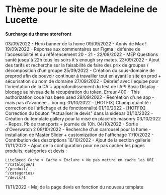 # Thème pour le site de Madeleine de Lucette
**Surcharge du theme storefront**

03/09/2022 - Hero banner de la home
09/09/2022 - Anniv de Max !
19/09/2022 - Réponse aux commentaires sur Figma ; défense de l'accessibilité et du référencement
20 - 21 - 22/09/2022 - MEP Questions santé jusqu'à 22h tous les soirs it's enough sry mates.
23/09/2022 - Ajout des tarifs et recherche sur la faisabilité de faire des prix de groupes / décomposition d'un groupe
25/09/2022 - Création du sous-domaine de preprod afin de pouvoir continuer à travailler tout en ayant le site en prod + sécurisation du nom de domaine
27/09/2022 - Débrief avec l'équipe pour l'orientation de la DA + approfondissement du test de l'API Basic Display - blocage au niveau de la récupération du token. 
    Erreur 400 - This authorization code has been used
29/09/2022 - Recréation d'une app - mais pas d'avancée... boring.
01/10/2022 - [HOTFIX] Champ quantité : correction de l'affichage et de fonctionnalité
01/10/2022 - [HOTFIX] Correction du bouton "Actualiser le devis" dans la sidebar
01/10/2022 - Création du template gallery pour la mise en place de masonry
03/10/2022 - Repos. Pb de transports + journée de 10h.
04/10/2022 - Sortie d'Overwatch 2
09/10/2022 - Recherche d'un carrousel pour la home - installation de Master Slider + customization de l'affichage
11/10/2022 - Contribution des descriptions
16/10/2022 - Ajout de la section gallerie
11/11/2022 - Ajout de la configuration pour ne pas cacher les pages produits, catégories et devis : 

```
LiteSpeed Cache > Cache > Exclure > Ne pas mettre en cache les URI
^/catalogue/$
^/produit/
^/categories/
^/devis/$
```
11/11/2022 - Màj de la page devis en fonction du nouveau template